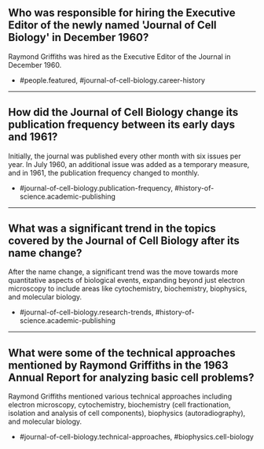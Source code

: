 ## Who was responsible for hiring the Executive Editor of the newly named 'Journal of Cell Biology' in December 1960?

Raymond Griffiths was hired as the Executive Editor of the Journal in December 1960.

- #people.featured, #journal-of-cell-biology.career-history

---

## How did the Journal of Cell Biology change its publication frequency between its early days and 1961?

Initially, the journal was published every other month with six issues per year. In July 1960, an additional issue was added as a temporary measure, and in 1961, the publication frequency changed to monthly.

- #journal-of-cell-biology.publication-frequency, #history-of-science.academic-publishing

---

## What was a significant trend in the topics covered by the Journal of Cell Biology after its name change?

After the name change, a significant trend was the move towards more quantitative aspects of biological events, expanding beyond just electron microscopy to include areas like cytochemistry, biochemistry, biophysics, and molecular biology.

- #journal-of-cell-biology.research-trends, #history-of-science.academic-publishing

---

## What were some of the technical approaches mentioned by Raymond Griffiths in the 1963 Annual Report for analyzing basic cell problems?

Raymond Griffiths mentioned various technical approaches including electron microscopy, cytochemistry, biochemistry (cell fractionation, isolation and analysis of cell components), biophysics (autoradiography), and molecular biology.

- #journal-of-cell-biology.technical-approaches, #biophysics.cell-biology